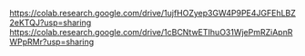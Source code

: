 https://colab.research.google.com/drive/1ujfHOZyep3GW4P9PE4JGFEhLBZ2eKTQJ?usp=sharing
https://colab.research.google.com/drive/1cBCNtwETIhuO31WjePmRZiApnRWPpRMr?usp=sharing

